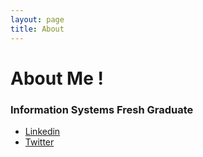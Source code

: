 ```yaml
---
layout: page
title: About
---
```

# About Me !

### Information Systems Fresh Graduate 
* [Linkedin](https://www.linkedin.com/in/ghaidaalsenani/)
* [Twitter](https://twitter.com/GhaidaAlsenani)












